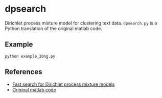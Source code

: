 # dpsearch

Dirichlet process mixture model for clustering text data.
`dpsearch.py` is a Python translation of the original matlab code.

## Example

```
python example_20ng.py
```

## References

* [Fast search for Dirichlet process mixture models](https://arxiv.org/abs/0907.1812)
* [Original matlab code](http://www.umiacs.umd.edu/~hal/DPsearch/)
